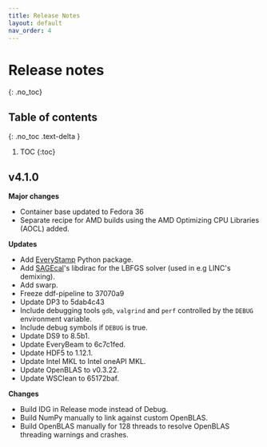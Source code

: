 ```yaml
---
title: Release Notes
layout: default
nav_order: 4
---
```


# Release notes
{: .no_toc}

## Table of contents
{: .no_toc .text-delta }

1. TOC
{:toc}

## v4.1.0
**Major changes**
- Container base updated to Fedora 36
- Separate recipe for AMD builds using the AMD Optimizing CPU Libraries (AOCL) added.

**Updates**
* Add [EveryStamp](https://github.com/tikk3r/EveryStamp) Python package.
* Add [SAGEcal](https://github.com/nlesc-dirac/sagecal)'s libdirac for the LBFGS solver (used in e.g LINC's demixing).
* Add swarp.
* Freeze ddf-pipeline to 37070a9
* Update DP3 to 5dab4c43
* Include debugging tools `gdb`, `valgrind` and `perf` controlled by the `DEBUG` environment variable.
* Include debug symbols if `DEBUG` is true.
* Update DS9 to 8.5b1.
* Update EveryBeam to 6c7c1fed.
* Update HDF5 to 1.12.1.
* Update Intel MKL to Intel oneAPI MKL.
* Update OpenBLAS to v0.3.22.
* Update WSClean to 65172baf.

**Changes**
* Build IDG in Release mode instead of Debug.
* Build NumPy manually to link against custom OpenBLAS.
* Build OpenBLAS manually for 128 threads to resolve OpenBLAS threading warnings and crashes.